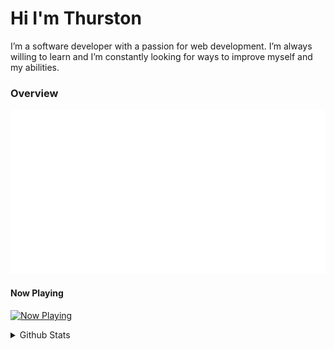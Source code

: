 # Hi I'm Thurston
I’m a software developer with a passion for web development. I’m always willing to learn and I’m constantly looking for ways to improve myself and my abilities.

### Overview

![Metrics](https://github.com/zwelc/zwelc/blob/master/github-metrics.svg)

#### Now Playing
[![Now Playing](https://now-playing-profile-nnle1ai1p-zwelc.vercel.app/now-playing)](https://spotify.com)

<details>
 <summary> Github Stats </summary>
<p align = "left">
  <img src = "https://github-readme-stats.vercel.app/api?username=zwelc&theme=react&show_icons=true" width = 400>
  <img src = "https://github-readme-streak-stats.herokuapp.com?user=zwelc&theme=react&hide_border=true" width = 400>
</p>
</details>

